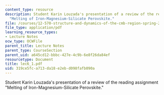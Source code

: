 ```yaml
---
content_type: resource
description: Student Karin Louzada's presentation of a review of the reading assignment
  "Melting of Iron-Magnesium-Silicate Perovskite."
file: /courses/12-570-structure-and-dynamics-of-the-cmb-region-spring-2004/319ce5fca713da18e2ebd098fafb090a_lec6_1.pdf
file_type: application/pdf
learning_resource_types:
- Lecture Notes
ocw_type: OCWFile
parent_title: Lecture Notes
parent_type: CourseSection
parent_uid: a645cd12-bbbc-427e-4c9b-6e8f26da84ef
resourcetype: Document
title: lec6_1.pdf
uid: 319ce5fc-a713-da18-e2eb-d098fafb090a
---
```

Student Karin Louzada's presentation of a review of the reading assignment "Melting of Iron-Magnesium-Silicate Perovskite."

